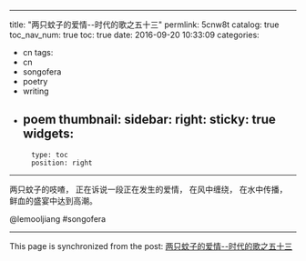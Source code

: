
---
title: "两只蚊子的爱情--时代的歌之五十三"
permlink: 5cnw8t
catalog: true
toc_nav_num: true
toc: true
date: 2016-09-20 10:33:09
categories:
- cn
tags:
- cn
- songofera
- poetry
- writing
- poem
thumbnail: 
sidebar:
    right:
        sticky: true
widgets:
    -
        type: toc
        position: right
---


两只蚊子的吱喳，
正在诉说一段正在发生的爱情，
在风中缠绕，
在水中传播，
鲜血的盛宴中达到高潮。

  @lemooljiang       #songofera

- - -

This page is synchronized from the post: [两只蚊子的爱情--时代的歌之五十三](https://steemit.com/@lemooljiang/5cnw8t)
